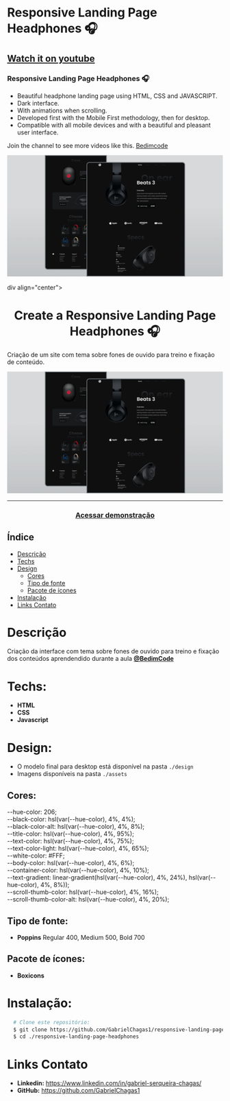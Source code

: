 # Responsive Landing Page Headphones 🎧
## [Watch it on youtube](https://youtu.be/wXnlHIvKnTM)
### Responsive Landing Page Headphones 🎧

- Beautiful headphone landing page using HTML, CSS and JAVASCRIPT.
- Dark interface.
- With animations when scrolling.
- Developed first with the Mobile First methodology, then for desktop.
- Compatible with all mobile devices and with a beautiful and pleasant user interface.

Join the channel to see more videos like this. [Bedimcode](https://www.youtube.com/c/Bedimcode)

![](/preview.png)

div align="center">
    <h1 align="center">Create a Responsive Landing Page Headphones 🎧</h1>
    <p>Criação de um site com tema sobre fones de ouvido para treino e fixação de conteúdo.</p>
    <img src="./design/preview.png" alt="Logo" width="800">
</div>

---
<h3 align="center">
  <a href="https://responsive-landing-page-headphones.vercel.app/">Acessar demonstração</a>
</h3>

## Índice

* [Descrição](#descrição)
* [Techs](#techs)
* [Design](#design)
  * [Cores](#cores)
  * [Tipo de fonte](#tipo-de-fonte)
  * [Pacote de ícones](#pacote-de-ícones)
* [Instalação](#instalação)
* [Links Contato](#links-contato)

# Descrição
Criação da interface com tema sobre fones de ouvido para treino e fixação dos conteúdos aprendendido durante a aula [**@BedimCode**](https://www.youtube.com/channel/UCgkDs77BoEhMIgRUB4MKrtQ)

# Techs: 
- **HTML**
- **CSS**
- **Javascript**

# Design:
- O modelo final para desktop está disponível na pasta `./design`
- Imagens disponíveis na pasta `./assets`<br>

## Cores:
--hue-color: 206;</br>
--black-color: hsl(var(--hue-color), 4%, 4%);</br>
--black-color-alt: hsl(var(--hue-color), 4%, 8%);</br>
--title-color: hsl(var(--hue-color), 4%, 95%);</br>
--text-color: hsl(var(--hue-color), 4%, 75%);</br>
--text-color-light: hsl(var(--hue-color), 4%, 65%);</br>
--white-color: #FFF;</br>
--body-color: hsl(var(--hue-color), 4%, 6%);</br>
--container-color: hsl(var(--hue-color), 4%, 10%);</br>
--text-gradient: linear-gradient(hsl(var(--hue-color), 4%, 24%), hsl(var(--hue-color), 4%, 8%));</br>
--scroll-thumb-color: hsl(var(--hue-color), 4%, 16%);</br>
--scroll-thumb-color-alt: hsl(var(--hue-color), 4%, 20%);
## Tipo de fonte:
- **Poppins** Regular 400, Medium 500, Bold 700

## Pacote de ícones:
- **Boxicons**

# Instalação:
```bash
  # Clone este repositório:
  $ git clone https://github.com/GabrielChagas1/responsive-landing-page-headphones
  $ cd ./responsive-landing-page-headphones
```

# Links Contato
- **Linkedin:** https://www.linkedin.com/in/gabriel-serqueira-chagas/<br>
- **GitHub:** https://github.com/GabrielChagas1<br>
